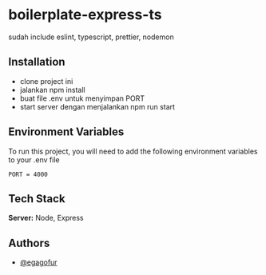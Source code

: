# boilerplate-express-ts
sudah include eslint, typescript, prettier, nodemon

## Installation

- clone project ini
- jalankan npm install
- buat file .env untuk menyimpan PORT
- start server dengan menjalankan npm run start

## Environment Variables

To run this project, you will need to add the following environment variables to your .env file

`PORT = 4000`


## Tech Stack

**Server:** Node, Express


## Authors

- [@egagofur](https://www.github.com/egagofur)


